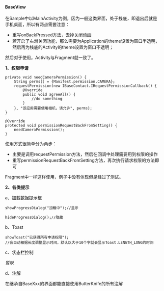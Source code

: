 #### BaseView

在Sample中以MainActivity为例，因为一般这类界面，处于栈底，即退出后就是手机桌面，所以有两点需要注意：

* 重写onBackPressed方法，去掉关闭动画
* 若开启了右滑关闭功能，那么需要为Application的theme设置为窗口半透明，然后再为栈底的Activity的theme设置为窗口不透明；

然后对于使用，Activity与Fragment就一致了。

**1、权限申请**

```
private void needCameraPermission() {
    String perms[] = {Manifest.permission.CAMERA};
    requestPermission(new IBaseContact.IRequestPermissionCallback() {
        @Override
        public void agreeAll() {
            //do something
        }
    }, "该应用需要使用相机，请允许", perms);
}

@Override
protected void permissionRequestBackFromSetting() {
    needCameraPermission();
}
```

使用方式很简单分为两步：

* 主要是调用requestPermission方法，然后在回调中处理需要用到权限的操作
* 重写permissionRequestBackFromSetting方法，再次执行请求权限的方法即可

Fragment中一样这样使用，例子中没有体现但是经过了测试。

**2、各类提示**

a、加载数据提示框

```
showProgressDialog("加载中");//显示

hideProgressDialog();//隐藏
```

b、Toast

```
showToast("已获得所有申请权限");
//会自动根据长度调整显示时间，默认以大于10个字就会显示Toast.LENGTH_LONG的时间
```

c、状态栏控制

*暂缺*

d、注解

在继承自BaseXxx的界面都能直接使用ButterKnife的所有注解

